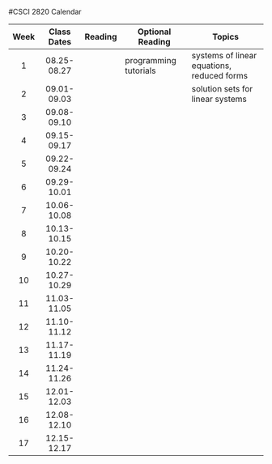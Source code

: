 #CSCI 2820 Calendar


| Week  | Class Dates  | Reading |    Optional Reading   |                Topics                      |
|:-----:|:------------:| --------| ----------------------|--------------------------------------------|
|   1   | 08.25-08.27  |         | programming tutorials | systems of linear equations, reduced forms |
|   2   | 09.01-09.03  |         |                       | solution sets for linear systems           |
|   3   | 09.08-09.10  |         |                       |                                            |
|   4   | 09.15-09.17  |         |                       |                                            |
|   5   | 09.22-09.24  |         |                       |                                            |
|   6   | 09.29-10.01  |         |                       |                                            |
|   7   | 10.06-10.08  |         |                       |                                            |
|   8   | 10.13-10.15  |         |                       |                                            |
|   9   | 10.20-10.22  |         |                       |                                            |
|  10   | 10.27-10.29  |         |                       |                                            |
|  11   | 11.03-11.05  |         |                       |                                            |
|  12   | 11.10-11.12  |         |                       |                                            |
|  13   | 11.17-11.19  |         |                       |                                            |
|  14   | 11.24-11.26  |         |                       |                                            |
|  15   | 12.01-12.03  |         |                       |                                            |
|  16   | 12.08-12.10  |         |                       |                                            |
|  17   | 12.15-12.17  |         |                       |                                            |
